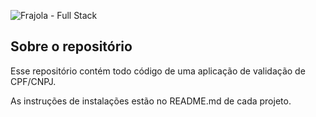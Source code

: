 ![Frajola - Full Stack](https://www.pngkey.com/png/full/527-5273037_dibujos-ideia-criativa-desenho-baby-looney-tunes-frajola.png)

## Sobre o repositório
Esse repositório contém todo código de uma aplicação de validação de CPF/CNPJ.

As instruções de instalações estão no README.md de cada projeto.